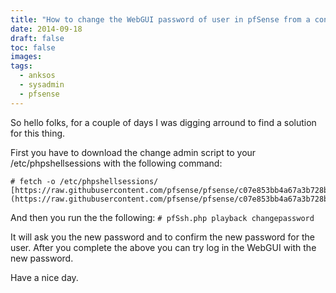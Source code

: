 ```yaml
---
title: "How to change the WebGUI password of user in pfSense from a console/ssh session"
date: 2014-09-18
draft: false
toc: false
images:
tags:
  - anksos
  - sysadmin
  - pfsense
---
```


So hello folks, for a couple of days I was digging arround to find a solution for this thing.

First you have to download the change admin script to your /etc/phpshellsessions with the following command:

``` shell
# fetch -o /etc/phpshellsessions/ [https://raw.githubusercontent.com/pfsense/pfsense/c07e853bb4a67a3b728b7546b36801eaef770c19/etc/phpshellsessions/changepassword](https://raw.githubusercontent.com/pfsense/pfsense/c07e853bb4a67a3b728b7546b36801eaef770c19/etc/phpshellsessions/changepassword)
```
And then you run the the following: `# pfSsh.php playback changepassword` 

It will ask you the new password and to confirm the new password for the user. After you complete the above you can try log in the WebGUI with the new password.

Have a nice day.